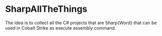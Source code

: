 # SharpAllTheThings
The idea is to collect all the C# projects that are Sharp{Word} that can be used in Cobalt Strike as execute assembly command.

